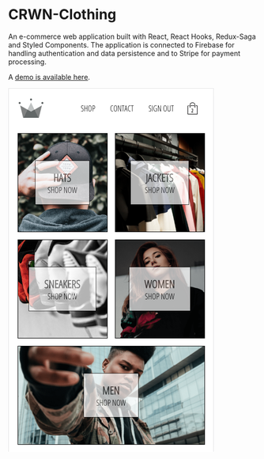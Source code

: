 # CRWN-Clothing

An e-commerce web application built with React, React Hooks, Redux-Saga and Styled Components.
The application is connected to Firebase for handling authentication and data persistence and to Stripe for payment processing.

A [demo is available here](https://jv-ecommerce-demo.herokuapp.com/).

![Screenshot](doc/screenshot.png)